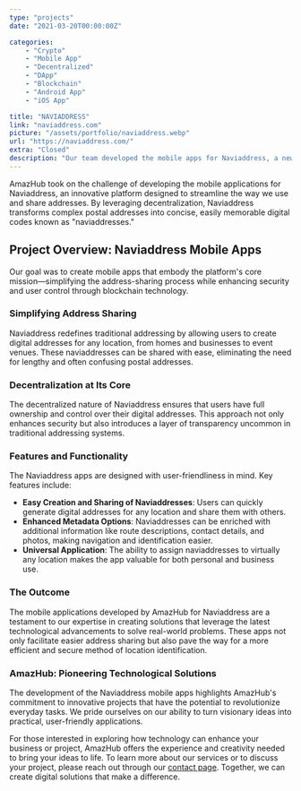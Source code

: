 ```yaml
---
type: "projects"
date: "2021-03-20T00:00:00Z"

categories: 
    - "Crypto"
    - "Mobile App"
    - "Decentralized"
    - "DApp"
    - "Blockchain"
    - "Android App"
    - "iOS App"

title: "NAVIADDRESS"
link: "naviaddress.com"
picture: "/assets/portfolio/naviaddress.webp"
url: "https://naviaddress.com/"
extra: "Closed"
description: "Our team developed the mobile apps for Naviaddress, a new digital platform that uses decentralization to revolutionize the way we interact with addresses. With Naviaddress, you can turn long, complicated postal addresses into short, easy-to-remember strings of digits called 'naviaddresses'"
---
```

AmazHub took on the challenge of developing the mobile applications for Naviaddress, an innovative platform designed to streamline the way we use and share addresses. By leveraging decentralization, Naviaddress transforms complex postal addresses into concise, easily memorable digital codes known as "naviaddresses."

## Project Overview: Naviaddress Mobile Apps
Our goal was to create mobile apps that embody the platform's core mission—simplifying the address-sharing process while enhancing security and user control through blockchain technology.

### Simplifying Address Sharing
Naviaddress redefines traditional addressing by allowing users to create digital addresses for any location, from homes and businesses to event venues. These naviaddresses can be shared with ease, eliminating the need for lengthy and often confusing postal addresses.

### Decentralization at Its Core
The decentralized nature of Naviaddress ensures that users have full ownership and control over their digital addresses. This approach not only enhances security but also introduces a layer of transparency uncommon in traditional addressing systems.

### Features and Functionality
The Naviaddress apps are designed with user-friendliness in mind. Key features include:
- **Easy Creation and Sharing of Naviaddresses**: Users can quickly generate digital addresses for any location and share them with others.
- **Enhanced Metadata Options**: Naviaddresses can be enriched with additional information like route descriptions, contact details, and photos, making navigation and identification easier.
- **Universal Application**: The ability to assign naviaddresses to virtually any location makes the app valuable for both personal and business use.

### The Outcome
The mobile applications developed by AmazHub for Naviaddress are a testament to our expertise in creating solutions that leverage the latest technological advancements to solve real-world problems. These apps not only facilitate easier address sharing but also pave the way for a more efficient and secure method of location identification.

### AmazHub: Pioneering Technological Solutions
The development of the Naviaddress mobile apps highlights AmazHub's commitment to innovative projects that have the potential to revolutionize everyday tasks. We pride ourselves on our ability to turn visionary ideas into practical, user-friendly applications.

For those interested in exploring how technology can enhance your business or project, AmazHub offers the experience and creativity needed to bring your ideas to life. To learn more about our services or to discuss your project, please reach out through our [contact page](https://amazhub.net/contact-us). Together, we can create digital solutions that make a difference.
